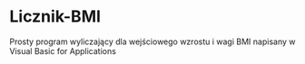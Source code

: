# Licznik-BMI
Prosty program wyliczający dla wejściowego wzrostu i wagi BMI napisany w Visual Basic for Applications
